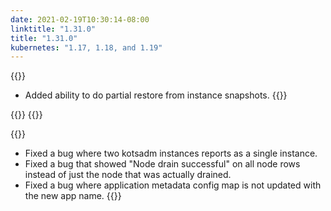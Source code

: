 ```yaml
---
date: 2021-02-19T10:30:14-08:00
linktitle: "1.31.0"
title: "1.31.0"
kubernetes: "1.17, 1.18, and 1.19"
---
```

{{<features>}}
* Added ability to do partial restore from instance snapshots.
{{</features>}}

{{<changes>}}
{{</changes>}}

{{<fixes>}}
* Fixed a bug where two kotsadm instances reports as a single instance.
* Fixed a bug that showed "Node drain successful" on all node rows instead of just the node that was actually drained.
* Fixed a bug where application metadata config map is not updated with the new app name.
{{</fixes>}}
